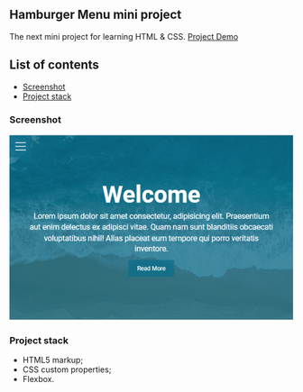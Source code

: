 ## Hamburger Menu mini project

The next mini project for learning HTML & CSS. [Project Demo](https://kayyrbeks.github.io/udemy-courses/01-modern-html-css/04-hamburger-menu/index.html)

## List of contents

- [Screenshot](#screenshot)
- [Project stack](#project-stack)

### Screenshot

![](./screenshot/hamburger-menu.png)

### Project stack

- HTML5 markup;
- CSS custom properties;
- Flexbox.
